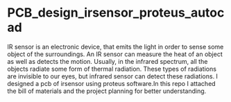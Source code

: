 # PCB_design_irsensor_proteus_autocad

IR sensor is an electronic device, that emits the light in order to sense some object of the surroundings. An IR sensor can measure the heat of an object as well as detects the motion. Usually, in the infrared spectrum, all the objects radiate some form of thermal radiation. These types of radiations are invisible to our eyes, but infrared sensor can detect these radiations.
I designed a pcb of irsensor using proteus software.In this repo I attached the bill of materials and the project planning for better understanding.
